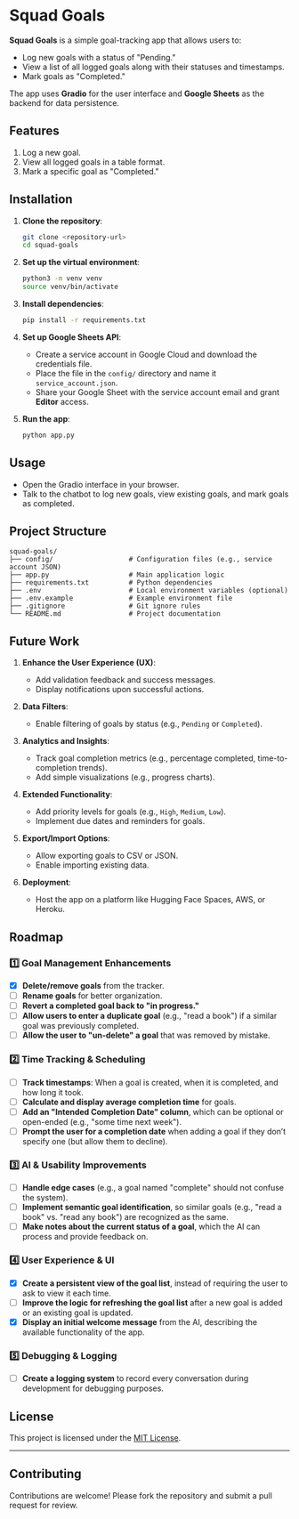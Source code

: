 
# Squad Goals

**Squad Goals** is a simple goal-tracking app that allows users to:
- Log new goals with a status of "Pending."
- View a list of all logged goals along with their statuses and timestamps.
- Mark goals as "Completed."

The app uses **Gradio** for the user interface and **Google Sheets** as the backend for data persistence.

## Features

1. Log a new goal.
2. View all logged goals in a table format.
3. Mark a specific goal as "Completed."

## Installation

1. **Clone the repository**:
   ```bash
   git clone <repository-url>
   cd squad-goals
   ```

2. **Set up the virtual environment**:
   ```bash
   python3 -m venv venv
   source venv/bin/activate
   ```

3. **Install dependencies**:
   ```bash
   pip install -r requirements.txt
   ```

4. **Set up Google Sheets API**:
   - Create a service account in Google Cloud and download the credentials file.
   - Place the file in the `config/` directory and name it `service_account.json`.
   - Share your Google Sheet with the service account email and grant **Editor** access.

5. **Run the app**:
   ```bash
   python app.py
   ```

## Usage

- Open the Gradio interface in your browser.
- Talk to the chatbot to log new goals, view existing goals, and mark goals as completed.

## Project Structure

```
squad-goals/
├── config/                   # Configuration files (e.g., service account JSON)
├── app.py                    # Main application logic
├── requirements.txt          # Python dependencies
├── .env                      # Local environment variables (optional)
├── .env.example              # Example environment file
├── .gitignore                # Git ignore rules
└── README.md                 # Project documentation
```

## Future Work

1. **Enhance the User Experience (UX)**:
   - Add validation feedback and success messages.
   - Display notifications upon successful actions.

2. **Data Filters**:
   - Enable filtering of goals by status (e.g., `Pending` or `Completed`).

3. **Analytics and Insights**:
   - Track goal completion metrics (e.g., percentage completed, time-to-completion trends).
   - Add simple visualizations (e.g., progress charts).

4. **Extended Functionality**:
   - Add priority levels for goals (e.g., `High`, `Medium`, `Low`).
   - Implement due dates and reminders for goals.

5. **Export/Import Options**:
   - Allow exporting goals to CSV or JSON.
   - Enable importing existing data.

6. **Deployment**:
   - Host the app on a platform like Hugging Face Spaces, AWS, or Heroku.

## Roadmap

### **1️⃣ Goal Management Enhancements**
- [x] **Delete/remove goals** from the tracker.
- [ ] **Rename goals** for better organization.
- [ ] **Revert a completed goal back to "in progress."**
- [ ] **Allow users to enter a duplicate goal** (e.g., "read a book") if a similar goal was previously completed.
- [ ] **Allow the user to "un-delete" a goal** that was removed by mistake.

### **2️⃣ Time Tracking & Scheduling**
- [ ] **Track timestamps**: When a goal is created, when it is completed, and how long it took.
- [ ] **Calculate and display average completion time** for goals.
- [ ] **Add an "Intended Completion Date" column**, which can be optional or open-ended (e.g., "some time next week").
- [ ] **Prompt the user for a completion date** when adding a goal if they don’t specify one (but allow them to decline).

### **3️⃣ AI & Usability Improvements**
- [ ] **Handle edge cases** (e.g., a goal named "complete" should not confuse the system).
- [ ] **Implement semantic goal identification**, so similar goals (e.g., "read a book" vs. "read any book") are recognized as the same.
- [ ] **Make notes about the current status of a goal**, which the AI can process and provide feedback on.

### **4️⃣ User Experience & UI**
- [x] **Create a persistent view of the goal list**, instead of requiring the user to ask to view it each time.
- [ ] **Improve the logic for refreshing the goal list** after a new goal is added or an existing goal is updated.
- [x] **Display an initial welcome message** from the AI, describing the available functionality of the app.

### **5️⃣ Debugging & Logging**
- [ ] **Create a logging system** to record every conversation during development for debugging purposes.

## License

This project is licensed under the [MIT License](LICENSE).

---

## Contributing

Contributions are welcome! Please fork the repository and submit a pull request for review.
